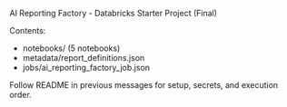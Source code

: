 AI Reporting Factory - Databricks Starter Project (Final)

Contents:
- notebooks/ (5 notebooks)
- metadata/report_definitions.json
- jobs/ai_reporting_factory_job.json

Follow README in previous messages for setup, secrets, and execution order.
